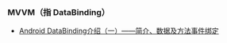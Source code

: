 ### MVVM（指 DataBinding）
- [Android DataBinding介绍（一）——简介、数据及方法事件绑定](http://blog.csdn.net/victor_fang/article/details/54668326)
